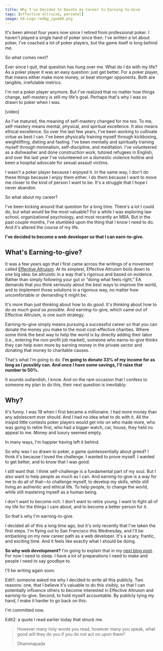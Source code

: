 ```yaml
---
title: Why I've Decided to Devote my Career to Earning-to-Give
tags: [effective altruism, personal]
image: EA-Logo-redbg_jgue88.png
---
```


It's been almost four years now since I retired from professional poker. I haven't played a single hand of poker since then. I've written a lot about poker, I've coached a lot of poker players, but the game itself is long behind me.

So what comes next?

Ever since I quit, that question has hung over me. What do I do with my life? As a poker player it was an easy question: just get better. For a poker player, that means either make more money, or beat stronger opponents. Both are tangible, irrefutable metrics.

I'm not a poker player anymore. But I've realized that no matter how things change, self-mastery is still my life's goal. Perhaps that's why I was so drawn to poker when I was.

<div class="ui embed" data-url="https://www.youtube.com/embed/j0DvjgagJko">[video]</div>

As I've matured, the meaning of self-mastery changed for me too. To me, self-mastery means mental, physical, and spiritual excellence. It also means ethical excellence. So over the last few years, I've been working to cultivate virtue as best I can. I've been physically training myself through kickboxing, weightlifting, dieting and fasting. I've been mentally and spiritually training myself through minimalism, self-discipline, and meditation. I've volunteered as a dishwasher and done construction work, tutored refugees in English, and over the last year I've volunteered on a domestic violence hotline and been a hospital advocate for sexual assault victims.

I wasn't a poker player because I enjoyed it. In the same way, I don't do these things because I enjoy them either. I do them because I want to move me closer to the kind of person I want to be. It's a struggle that I hope I never abandon.

So what about my career?

I've been kicking around that question for a long time. There's a lot I could do, but what would be the most valuable? For a while I was exploring law school, organizational psychology, and most recently an MBA. But in the past couple months, I've stumbled upon the thing that I know I need to do. And it's altered the course of my life.

**I've decided to become a web developer so that I can earn-to-give.**

## What's Earning-to-give?

It was a few years ago that I first came across the writings of a movement called [Effective Altruism](http://en.wikipedia.org/wiki/Effective_altruism). At its simplest, Effective Altruism boils down to one big idea: be altruistic in a way that's rigorous and based on evidence. Rather than simply following your gut or &ldquo;doing what feels right,&rdquo; EA demands that you think seriously about the best ways to improve the world, and to implement those solutions in a rigorous way, no matter how uncomfortable or demanding it might be.

It's more than just thinking about how to do good. It's thinking about how to do *as much good as possible*. And earning-to-give, which came out of Effective Altruism, is one such strategy.

Earning-to-give simply means pursuing a successful career so that you can donate the money you make to the most cost-effective charities. Where some think the best way to help the world is by directly adding their labor (i.e., entering the non-profit job market), someone who earns-to-give thinks they can help even more by earning money in the private sector and donating that money to charitable causes.

That's what I'm going to do. **I'm going to donate 33% of my income for as long as I possibly can. And once I have some savings, I'll raise that number to 50%.**

It sounds outlandish, I know. And on the rare occasion that I confess to someone my plan to do this, their next question is inevitably:

## Why?

It's funny. I was 19 when I first became a millionaire. I had more money than any adolescent ever should. And I had no idea what to do with it. All the insipid little contests poker players would get into on who made more, who was going to retire first, who had a bigger watch, car, house, they held no appeal to me. Money and luxury seemed empty.

In many ways, I'm happier having left it behind.

So why was I so drawn to poker, a game quintessentially about greed? I think it's because I loved the challenge. I wanted to prove myself. I wanted to get better, and to know that I was good.

I still want that. I think self-challenge is a fundamental part of my soul. But I also want to help people as much as I can. And earning-to-give is a way for me to do all of that&mdash;to challenge myself, to develop my skills, while still living an authentic and ethical life. To help people, to change the world, while still mastering myself as a human being.

I don't want to become rich. I don't want to retire young. I want to fight all of my life for the things I care about, and to become a better person for it.

So that's why I'm earning-to-give.

I decided all of this a long time ago, but it's only recently that I've taken the first steps. I'm flying out to San Francisco this Wednesday, and I'll be embarking on my new career path as a web developer. It's a scary, frantic, and exciting time. And it feels like exactly what I should be doing.

**So why web development?** I'm going to explain that in my [next blog post](https://haseebq.com/why-im-becoming-a-web-developer/). For now I need to sleep. I have a lot of preparations I need to make and people I need to say goodbye to.

I'll be writing again soon.

<p class="note">Edit1: someone asked me why I decided to write all this publicly. Two reasons: one, that I believe it's valuable to do this visibly, so that I can potentially influence others to become interested in Effective Altruism and earning-to-give. Second, to hold myself accountable. By publicly tying my hand, I make it harder to go back on this.</p>

<p class="note">I'm committed now.</p>

<p class="note">Edit2: a quote I read earlier today that struck me.</p>

> However many holy words you read, however many you speak, what good will they do you if you do not act on upon them?
> <div class="source">Dhammapada</div>
